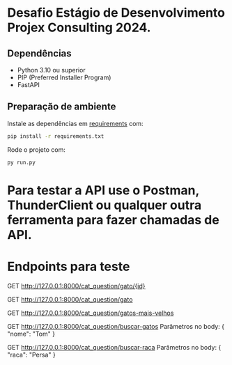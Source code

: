 # Desafio Estágio de Desenvolvimento Projex Consulting 2024.

## Dependências

- Python 3.10 ou superior
- PIP (Preferred Installer Program)
- FastAPI

## Preparação de ambiente

Instale as dependências em [requirements](requirements.txt) com:

```sh
pip install -r requirements.txt
```

Rode o projeto com:

```sh
py run.py
```
# Para testar a API use o Postman, ThunderClient ou qualquer outra ferramenta para fazer chamadas de API.

# Endpoints para teste
GET http://127.0.0.1:8000/cat_question/gato/{id}

GET http://127.0.0.1:8000/cat_question/gato

GET http://127.0.0.1:8000/cat_question/gatos-mais-velhos

GET http://127.0.0.1:8000/cat_question/buscar-gatos
Parâmetros no body:
{
    "nome": "Tom"
}

GET http://127.0.0.1:8000/cat_question/buscar-raca
Parâmetros no body:
{
    "raca": "Persa"
}
    

